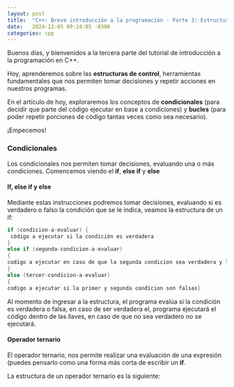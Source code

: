 ```yaml
---
layout: post
title:  "C++: Breve introducción a la programación - Parte 3: Estructuras de control"
date:   2024-12-05 09:24:05 -0300
categories: cpp
---
```


 Buenos dias, y bienvenidos a la tercera parte del tutorial de introducción a la programación en C++.

 Hoy, aprenderemos sobre las **estructuras de control**, herramientas fundamentales que nos permiten tomar decisiones y repetir acciones en nuestros programas.

En el artículo de hoy, exploraremos los conceptos de **condicionales** (para decidir que parte del código ejecutar en base a condiciones) y **bucles** (para poder repetir porciones de código tantas veces como sea necesario).

¡Empecemos!

### Condicionales

Los condicionales nos permiten tomar decisiones, evaluando una o más condiciones.
Comencemos viendo el **if**, **else if** y **else** 

#### If, else if y else

Mediante estas instrucciones podremos tomar decisiones, evaluando si es verdadero o falso la condición que se le indica, veamos la estructura de un if:

```cpp
if (condicion-a-evaluar) {
 código a ejecutar si la condición es verdadera
} 
else if (segunda-condicion-a-evaluar)
{
codigo a ejecutar en caso de que la segunda condicion sea verdadera y la primera sea falsaa
}
else (tercer-condicion-a-evaluar)
{
codigo a ejecutar si la primer y segunda condicion son falsas}
```
Al momento de ingresar a la estructura, el programa evalúa si la condición es verdadera o falsa, en caso de ser verdadera el, programa ejecutará el código dentro de las llaves, en caso de que no sea verdadero no se ejecutará.

#### Operador ternario

El operador ternario, nos permite realizar una evaluación de una expresión (puedes pensarlo como una forma más corta de escribir un **if**.

La estructura de un operador ternario es la siguiente:

